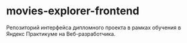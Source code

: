# movies-explorer-frontend
Репозиторий интерфейса дипломного проекта  в рамках обучения в Яндекс Практикуме на Веб-разработчика.
